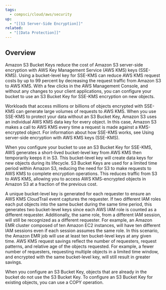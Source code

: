 ```yaml
---
tags:
  - compsci/cloud/aws/security
up:
  - "[[S3 Server-Side Encryption]]"
related:
  - "[[Data Protection]]"
---
```

## Overview

Amazon S3 Bucket Keys reduce the cost of Amazon S3 server-side encryption with AWS Key Management Service (AWS KMS) keys (SSE-KMS). Using a bucket-level key for SSE-KMS can reduce AWS KMS request costs by up to 99 percent by decreasing the request traffic from Amazon S3 to AWS KMS. With a few clicks in the AWS Management Console, and without any changes to your client applications, you can configure your bucket to use an S3 Bucket Key for SSE-KMS encryption on new objects.


Workloads that access millions or billions of objects encrypted with SSE-KMS can generate large volumes of requests to AWS KMS. When you use SSE-KMS to protect your data without an S3 Bucket Key, Amazon S3 uses an individual AWS KMS data key for every object. In this case, Amazon S3 makes a call to AWS KMS every time a request is made against a KMS-encrypted object. For information about how SSE-KMS works, see Using server-side encryption with AWS KMS keys (SSE-KMS).

When you configure your bucket to use an S3 Bucket Key for SSE-KMS, AWS generates a short-lived bucket-level key from AWS KMS then temporarily keeps it in S3. This bucket-level key will create data keys for new objects during its lifecycle. S3 Bucket Keys are used for a limited time period within Amazon S3, reducing the need for S3 to make requests to AWS KMS to complete encryption operations. This reduces traffic from S3 to AWS KMS, allowing you to access AWS KMS-encrypted objects in Amazon S3 at a fraction of the previous cost.

A unique bucket-level key is generated for each requester to ensure an AWS KMS CloudTrail event captures the requester. If two different IAM roles each put objects into the same bucket during the same time period, this generates two bucket-level keys since each AWS IAM role is counted as a different requester. Additionally, the same role, from a different IAM session, will still be recognized as a different requester. For example, an Amazon EMR cluster composed of ten Amazon EC2 instances, will have ten different IAM sessions even if each session assumes the same role. In this scenario, the Amazon EMR job will use at least ten bucket-level keys at any given time. AWS KMS request savings reflect the number of requesters, request patterns, and relative age of the objects requested. For example, a fewer number of requesters, requesting multiple objects in a limited time window, and encrypted with the same bucket-level key, will still result in greater savings.

When you configure an S3 Bucket Key, objects that are already in the bucket do not use the S3 Bucket Key. To configure an S3 Bucket Key for existing objects, you can use a COPY operation. 